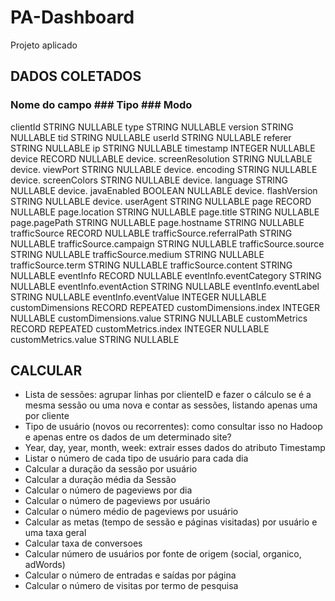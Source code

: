 # PA-Dashboard
Projeto aplicado 



## DADOS COLETADOS

### Nome do campo				### Tipo ### Modo
clientId									  STRING	NULLABLE
type										    STRING	NULLABLE
version									    STRING	NULLABLE
tid										  	  STRING	NULLABLE
userId								  	  STRING	NULLABLE
referer									    STRING	NULLABLE
ip											    STRING	NULLABLE
timestamp								    INTEGER	NULLABLE
device									    RECORD	NULLABLE
device. screenResolution	  STRING	NULLABLE
device. viewPort					  STRING	NULLABLE
device. encoding					  STRING	NULLABLE
device. screenColors			  STRING	NULLABLE
device. language					  STRING	NULLABLE
device. javaEnabled			  	BOOLEAN	NULLABLE
device. flashVersion		  	STRING	NULLABLE
device. userAgent					  STRING	NULLABLE
page										    RECORD	NULLABLE
page.location							  STRING	NULLABLE
page.title								  STRING	NULLABLE
page.pagePath						    STRING	NULLABLE
page.hostname						    STRING	NULLABLE
trafficSource							  RECORD	NULLABLE
trafficSource.referralPath  STRING	NULLABLE
trafficSource.campaign			STRING	NULLABLE
trafficSource.source				STRING	NULLABLE
trafficSource.medium				STRING	NULLABLE
trafficSource.term					STRING	NULLABLE
trafficSource.content				STRING	NULLABLE
eventInfo								    RECORD	NULLABLE
eventInfo.eventCategory			STRING	NULLABLE
eventInfo.eventAction				STRING	NULLABLE
eventInfo.eventLabel				STRING	NULLABLE
eventInfo.eventValue				INTEGER	NULLABLE
customDimensions					  RECORD	REPEATED
customDimensions.index		  INTEGER	NULLABLE
customDimensions.value	  	STRING	NULLABLE
customMetrics						    RECORD	REPEATED
customMetrics.index				  INTEGER	NULLABLE
customMetrics.value				  STRING	NULLABLE


## CALCULAR

* Lista de sessões: agrupar linhas por clienteID e fazer o cálculo se é a mesma sessão ou uma nova e contar as sessões, listando apenas uma por cliente
* Tipo de usuário (novos ou recorrentes): como consultar isso no Hadoop e apenas entre os dados de um determinado site?
* Year, day, year, month, week: extrair esses dados do atributo Timestamp
* Listar o número de cada tipo de usuário para cada dia
* Calcular a duração da sessão por usuário
* Calcular a duração média da Sessão
* Calcular o número de pageviews por dia
* Calcular o número de pageviews por usuário
* Calcular o número médio de pageviews por usuário
* Calcular as metas (tempo de sessão e páginas visitadas) por usuário e uma taxa geral
* Calcular taxa de conversoes
* Calcular número de usuários por fonte de origem (social, organico, adWords)
* Calcular o número de entradas e saídas por página
* Calcular o número de visitas por termo de pesquisa

